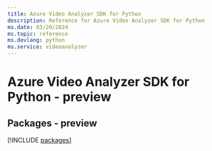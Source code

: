 ```yaml
---
title: Azure Video Analyzer SDK for Python
description: Reference for Azure Video Analyzer SDK for Python
ms.date: 03/20/2024
ms.topic: reference
ms.devlang: python
ms.service: videoanalyzer
---
```

# Azure Video Analyzer SDK for Python - preview
## Packages - preview
[!INCLUDE [packages](video-analyzer-index.md)]